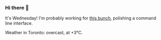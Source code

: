 ### Hi there :wave:

It's Wednesday! I'm probably working for [this bunch](https://github.com/kohofinancial), polishing a command line interface.

Weather in Toronto: overcast, at +3°C.

